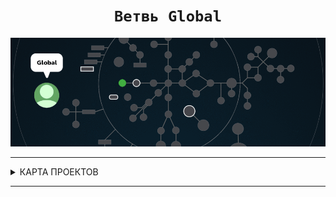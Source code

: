 <h1 align="center"><code> Ветвь Global </code></h1>



![global branch](./global.gif)

---

<details>
<summary> КАРТА ПРОЕКТОВ </summary>

![map Holy_Graph](../Holy_Graph.png)

</details>

---

